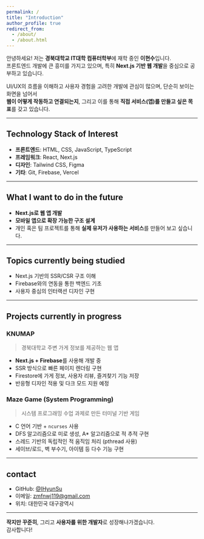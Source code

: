 ```yaml
---
permalink: /
title: "Introduction"
author_profile: true
redirect_from:
  - /about/
  - /about.html
---
```


안녕하세요! 저는 **경북대학교 IT대학 컴퓨터학부**에 재학 중인 **이현수**입니다.  
프론트엔드 개발에 큰 흥미를 가지고 있으며, 특히 **Next.js 기반 웹 개발**을 중심으로 공부하고 있습니다.

UI/UX의 흐름을 이해하고 사용자 경험을 고려한 개발에 관심이 많으며, 단순히 보이는 화면을 넘어서  
**웹이 어떻게 작동하고 연결되는지**, 그리고 이를 통해 **직접 서비스(앱)를 만들고 싶은 목표**를 갖고 있습니다.

---

## Technology Stack of Interest
- **프론트엔드**: HTML, CSS, JavaScript, TypeScript  
- **프레임워크**: React, Next.js  
- **디자인**: Tailwind CSS, Figma  
- **기타**: Git, Firebase, Vercel

---

## What I want to do in the future
- **Next.js로 웹 앱 개발**  
- **모바일 앱으로 확장 가능한 구조 설계**  
- 개인 혹은 팀 프로젝트를 통해 **실제 유저가 사용하는 서비스**를 만들어 보고 싶습니다.

---

## Topics currently being studied
- Next.js 기반의 SSR/CSR 구조 이해  
- Firebase와의 연동을 통한 백엔드 기초  
- 사용자 중심의 인터랙션 디자인 구현

--- 

## Projects currently in progress

### KNUMAP
> 경북대학교 주변 가게 정보를 제공하는 웹 앱

- **Next.js + Firebase**를 사용해 개발 중
- SSR 방식으로 빠른 페이지 렌더링 구현
- Firestore에 가게 정보, 사용자 리뷰, 즐겨찾기 기능 저장
- 반응형 디자인 적용 및 다크 모드 지원 예정

### Maze Game (System Programming)
> 시스템 프로그래밍 수업 과제로 만든 터미널 기반 게임

- C 언어 기반 + `ncurses` 사용
- DFS 알고리즘으로 미로 생성, A* 알고리즘으로 적 추적 구현
- 스레드 기반의 독립적인 적 움직임 처리 (pthread 사용)
- 세이브/로드, 벽 부수기, 아이템 등 다수 기능 구현

---

## contact
- GitHub: [@IHyunSu](https://github.com/IHyunSu)  
- 이메일: zmfnwj119@gmail.com
- 위치: 대한민국 대구광역시  

---

**작지만 꾸준히**, 그리고 **사용자를 위한 개발자**로 성장해나가겠습니다.  
감사합니다!
